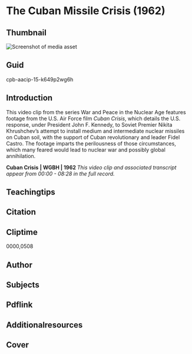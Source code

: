 # The Cuban Missile Crisis (1962)

## Thumbnail

![Screenshot of media asset](https://s3.amazonaws.com/americanarchive.org/primary_source_sets/05-15-k649p2wg6h.jpg "Screenshot media asset")

## Guid
cpb-aacip-15-k649p2wg6h

## Introduction

This video clip from the series War and Peace in the Nuclear Age features footage from the U.S. Air Force film _Cuban Crisis_, which details the U.S. response, under President John F. Kennedy, to Soviet Premier Nikita Khrushchev’s attempt to install medium and intermediate nuclear missiles on Cuban soil, with the support of Cuban revolutionary and leader Fidel Castro. The footage imparts the perilousness of those circumstances, which many feared would lead to nuclear war and possibly global annihilation. 

<b>Cuban Crisis</b>
<b>| WGBH | 1962 </b>
<i>This video clip and associated transcript appear from 00:00 - 08:28 in the full record.</i>

## Teachingtips

## Citation

## Cliptime

0000,0508

## Author
## Subjects
## Pdflink
## Additionalresources
## Cover
